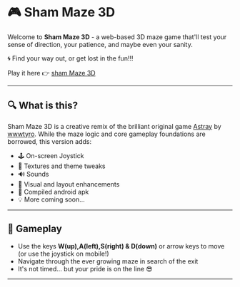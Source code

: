 # 🎮 Sham Maze 3D

Welcome to **Sham Maze 3D** - a web-based 3D maze game that'll test your sense of direction, your patience, and maybe even your sanity.

🌀 Find your way out, or get lost in the fun!!!

Play it here 👉 [sham Maze 3D](https://shamvoke.github.io/shammaze3D/)

---

## 🔍 What is this?

Sham Maze 3D is a creative remix of the brilliant original game [Astray](https://github.com/wwwtyro/Astray) by [wwwtyro](https://github.com/wwwtyro). While the maze logic and core gameplay foundations are borrowed, this version adds:

- 🕹️ On-screen Joystick
- 🌆 Textures and theme tweaks
- 🔊 Sounds
- 🎨 Visual and layout enhancements
- 🤖 Compiled android apk
- 💡 More coming soon...
---

## 🧩 Gameplay

- Use the keys **W(up),A(left),S(right) & D(down)** or arrow keys to move (or use the joystick on mobile!)
- Navigate through the ever growing maze in search of the exit
- It's not timed... but your pride is on the line 😎

---
